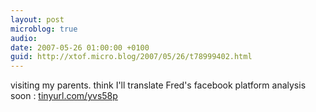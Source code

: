 ```yaml
---
layout: post
microblog: true
audio: 
date: 2007-05-26 01:00:00 +0100
guid: http://xtof.micro.blog/2007/05/26/t78999402.html
---
```

visiting my parents. think I'll translate Fred's facebook platform analysis soon : [tinyurl.com/yvs58p](http://tinyurl.com/yvs58p)
